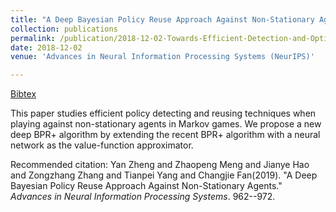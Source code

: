```yaml
---
title: "A Deep Bayesian Policy Reuse Approach Against Non-Stationary Agents"
collection: publications
permalink: /publication/2018-12-02-Towards-Efficient-Detection-and-Optimal-Response-against-Sophisticated-Opponents
date: 2018-12-02
venue: 'Advances in Neural Information Processing Systems (NeurIPS)'

---
```

[Bibtex](http://tianpeiyang.github.io/files/neurips_deepbpr.bib)


This paper studies efficient policy detecting and reusing techniques when playing against non-stationary agents in Markov games. We propose a new deep BPR+ algorithm by extending the recent BPR+ algorithm with a neural network as the value-function approximator.

Recommended citation: Yan Zheng and Zhaopeng Meng and Jianye Hao and Zongzhang Zhang and Tianpei Yang and Changjie Fan(2019). "A Deep Bayesian Policy Reuse Approach Against Non-Stationary Agents." <i>Advances in Neural Information Processing Systems</i>. 962--972.

